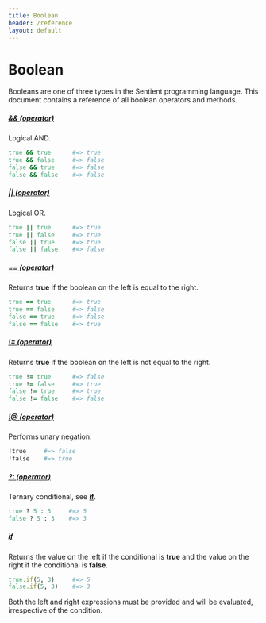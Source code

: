 ```yaml
---
title: Boolean
header: /reference
layout: default
---
```

# Boolean

Booleans are one of three types in the Sentient programming language. This
document contains a reference of all boolean operators and methods.

##### <a id="&&"></a> [&& (operator)](#&&)

Logical AND.

```ruby
true && true      #=> true
true && false     #=> false
false && true     #=> false
false && false    #=> false
```

##### <a id="||"></a> [|| (operator)](#||)

Logical OR.

```ruby
true || true      #=> true
true || false     #=> true
false || true     #=> true
false || false    #=> false
```

##### <a id="=="></a> [== (operator)](#==)

Returns **true** if the boolean on the left is equal to the right.

```ruby
true == true      #=> true
true == false     #=> false
false == true     #=> false
false == false    #=> true
```

##### <a id="!="></a> [!= (operator)](#!=)

Returns **true** if the boolean on the left is not equal to the right.

```ruby
true != true      #=> false
true != false     #=> true
false != true     #=> true
false != false    #=> false
```

##### <a id="!@"></a> [!@ (operator)](#!@)

Performs unary negation.

```ruby
!true     #=> false
!false    #=> true
```

##### <a id="?:"></a> [?: (operator)](#?:)

Ternary conditional, see [**if**](#if).

```ruby
true ? 5 : 3     #=> 5
false ? 5 : 3    #=> 3
```

##### <a id="if"></a> [if](#if)

Returns the value on the left if the conditional is **true** and the value on
the right if the conditional is **false**.

```ruby
true.if(5, 3)     #=> 5
false.if(5, 3)    #=> 3
```

Both the left and right expressions must be provided and will be evaluated,
irrespective of the condition.
